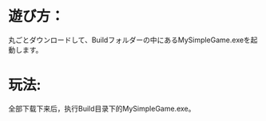 # 遊び方：
   丸ごとダウンロードして、Buildフォルダーの中にあるMySimpleGame.exeを起動します。
 
# 玩法:
   全部下载下来后，执行Build目录下的MySimpleGame.exe。
 
 
